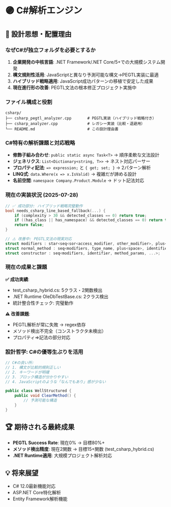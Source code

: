 # 🟣 C#解析エンジン

## 🎯 設計思想・配置理由

### **なぜC#が独立フォルダを必要とするか**
1. **企業開発の中核言語**: .NET Framework/.NET Core/5+での大規模システム開発
2. **構文規則性活用**: JavaScriptと異なり予測可能な構文→PEGTL実装に最適
3. **ハイブリッド戦略適用**: JavaScript成功パターンの移植で安定した成果
4. **現在進行形の改善**: PEGTL文法の根本修正プロジェクト実施中

### **ファイル構成と役割**
```
csharp/
├── csharp_pegtl_analyzer.cpp       # PEGTL実装（ハイブリッド戦略付き）
├── csharp_analyzer.cpp             # レガシー実装（比較・退避用）
└── README.md                       # この設計理由書
```

### **C#特有の解析課題と対応戦略**
- **修飾子組み合わせ**: `public static async Task<T>` → 順序柔軟な文法設計
- **ジェネリクス**: `List<Dictionary<string, T>>` → ネスト対応パーサー
- **プロパティ記法**: `=> expression;` と `{ get; set; }` → 2パターン解析
- **LINQ式**: `data.Where(x => x.IsValid)` → 複雑だが諦める設計
- **名前空間**: `namespace Company.Product.Module` → ドット記法対応

### **現在の実装状況 (2025-07-28)**
```cpp
// ✅ 成功部分: ハイブリッド戦略完璧動作
bool needs_csharp_line_based_fallback(...) {
    if (complexity > 30 && detected_classes == 0) return true;
    if ((has_class || has_namespace) && detected_classes == 0) return true;
    return false;
}

// ⚠️ 改善中: PEGTL文法の現実対応
struct modifiers : star<seq<sor<access_modifier, other_modifier>, plus<space>>> {};
struct normal_method : seq<modifiers, type_name, plus<space>, identifier, ...>;
struct constructor : seq<modifiers, identifier, method_params, ...>;
```

### **現在の成果と課題**
**✅ 成功実績**:
- test_csharp_hybrid.cs: 5クラス・2関数検出
- .NET Runtime OleDbTestBase.cs: 2クラス検出
- 統計整合性チェック: 完璧動作

**⚠️ 改善課題**:
- PEGTL解析が常に失敗 → regex依存
- メソッド検出不完全（コンストラクタ未検出）
- プロパティ=>記法の部分対応

### **設計哲学: C#の優等生ぶりを活用**
```csharp
// C#の良い所:
// 1. 構文が比較的規則正しい
// 2. キーワードが明確
// 3. ブロック構造が分かりやすい  
// 4. JavaScriptのような「なんでもあり」感が少ない

public class WellStructured {
    public void ClearMethod() {
        // 予測可能な構造
    }
}
```

## 🏆 期待される最終成果
- **PEGTL Success Rate**: 現在0% → 目標80%+
- **メソッド検出精度**: 現在2関数 → 目標15+関数 (test_csharp_hybrid.cs)
- **.NET Runtime適用**: 大規模プロジェクト解析対応

## 💡 将来展望
- C# 12.0最新機能対応
- ASP.NET Core特化解析
- Entity Framework解析機能